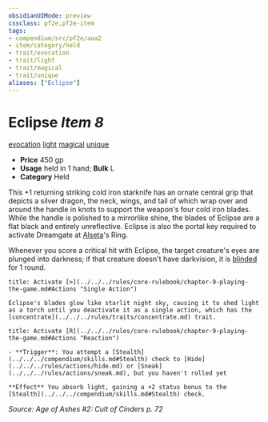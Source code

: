 ```yaml
---
obsidianUIMode: preview
cssclass: pf2e,pf2e-item
tags:
- compendium/src/pf2e/aoa2
- item/category/held
- trait/evocation
- trait/light
- trait/magical
- trait/unique
aliases: ["Eclipse"]
---
```

# Eclipse *Item 8*  
[evocation](../../../rules/traits/evocation.md)  [light](../../../rules/traits/light.md)  [magical](../../../rules/traits/magical.md)  [unique](../../../rules/traits/unique.md)  

- **Price** 450 gp
- **Usage** held in 1 hand; **Bulk** L
- **Category** Held

This +1 returning striking cold iron starknife has an ornate central grip that depicts a silver dragon, the neck, wings, and tail of which wrap over and around the handle in knots to support the weapon's four cold iron blades. While the handle is polished to a mirrorlike shine, the blades of Eclipse are a flat black and entirely unreflective. Eclipse is also the portal key required to activate Dreamgate at [Alseta](../../setting/deities/alseta-logm.md)'s Ring.

Whenever you score a critical hit with Eclipse, the target creature's eyes are plunged into darkness; if that creature doesn't have darkvision, it is [blinded](../../../rules/conditions.md#Blinded) for 1 round.

```ad-embed-ability
title: Activate [>](../../../rules/core-rulebook/chapter-9-playing-the-game.md#Actions "Single Action")

Eclipse's blades glow like starlit night sky, causing it to shed light as a torch until you deactivate it as a single action, which has the [concentrate](../../../rules/traits/concentrate.md) trait.
```

```ad-embed-ability
title: Activate [R](../../../rules/core-rulebook/chapter-9-playing-the-game.md#Actions "Reaction")

- **Trigger**: You attempt a [Stealth](../../../compendium/skills.md#Stealth) check to [Hide](../../../rules/actions/hide.md) or [Sneak](../../../rules/actions/sneak.md), but you haven't rolled yet

**Effect** You absorb light, gaining a +2 status bonus to the [Stealth](../../../compendium/skills.md#Stealth) check.
```

*Source: Age of Ashes #2: Cult of Cinders p. 72*
